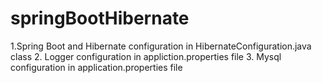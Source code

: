 # springBootHibernate
1.Spring Boot and Hibernate configuration in HibernateConfiguration.java class
2. Logger configuration in appliction.properties file
3. Mysql configuration in application.properties file


